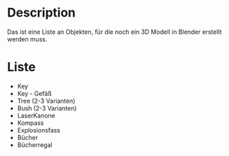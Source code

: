 # Description

Das ist eine Liste an Objekten, für die noch ein 3D Modell in Blender erstellt werden muss.

# Liste

- Key
- Key - Gefäß
- Tree (2-3 Varianten)
- Bush (2-3 Varianten)
- LaserKanone
- Kompass
- Explosionsfass
- Bücher
- Bücherregal

